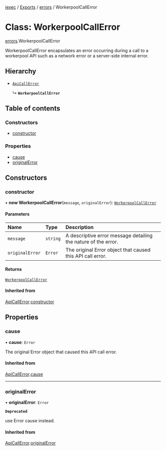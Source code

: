 [iexec](../README.md) / [Exports](../modules.md) / [errors](../modules/errors.md) / WorkerpoolCallError

# Class: WorkerpoolCallError

[errors](../modules/errors.md).WorkerpoolCallError

WorkerpoolCallError encapsulates an error occurring during a call to a workerpool API such as a network error or a server-side internal error.

## Hierarchy

- [`ApiCallError`](errors.ApiCallError.md)

  ↳ **`WorkerpoolCallError`**

## Table of contents

### Constructors

- [constructor](errors.WorkerpoolCallError.md#constructor)

### Properties

- [cause](errors.WorkerpoolCallError.md#cause)
- [originalError](errors.WorkerpoolCallError.md#originalerror)

## Constructors

### constructor

• **new WorkerpoolCallError**(`message`, `originalError`): [`WorkerpoolCallError`](errors.WorkerpoolCallError.md)

#### Parameters

| Name            | Type     | Description                                                    |
| :-------------- | :------- | :------------------------------------------------------------- |
| `message`       | `string` | A descriptive error message detailing the nature of the error. |
| `originalError` | `Error`  | The original Error object that caused this API call error.     |

#### Returns

[`WorkerpoolCallError`](errors.WorkerpoolCallError.md)

#### Inherited from

[ApiCallError](errors.ApiCallError.md).[constructor](errors.ApiCallError.md#constructor)

## Properties

### cause

• **cause**: `Error`

The original Error object that caused this API call error.

#### Inherited from

[ApiCallError](errors.ApiCallError.md).[cause](errors.ApiCallError.md#cause)

---

### originalError

• **originalError**: `Error`

**`Deprecated`**

use Error cause instead.

#### Inherited from

[ApiCallError](errors.ApiCallError.md).[originalError](errors.ApiCallError.md#originalerror)
